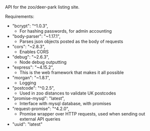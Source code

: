 API for the zoo/deer-park listing site.

Requirements:
- "bcrypt": "^1.0.3",
  - For hashing passwords, for admin accounting
- "body-parser": "~1.17.1",
  - Parses json objects posted as the body of requests
- "cors": "~2.8.3",
  - Enables CORS
- "debug": "~2.6.3",
  - Node debug outputting
- "express": "~4.15.2",
  - This is the web framework that makes it all possible
- "morgan": "~1.8.1",
  - Logging
- "postcode": "^0.2.5",
  - Used in zoo distances to validate UK postcodes
- "promise-mysql": "latest",
  - Interface with mysql database, with promises
- "request-promise": "^4.2.0",
  - Promise wrapper over HTTP requests, used when sending out external API queries
- "uuid": "latest"